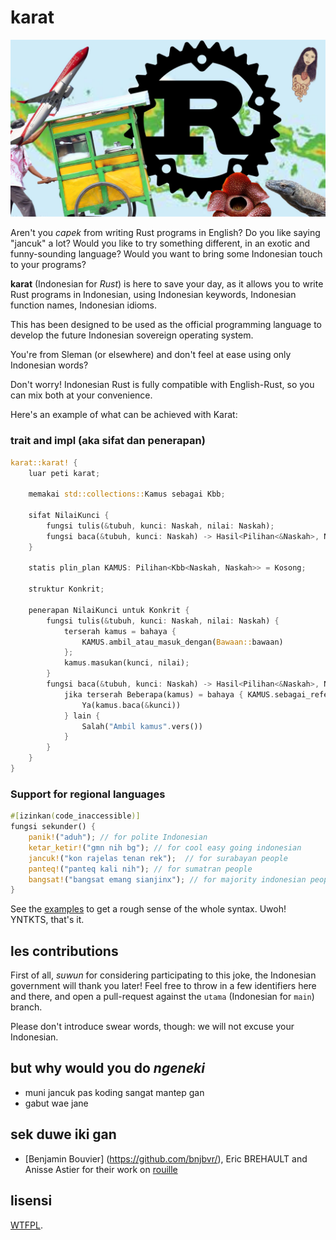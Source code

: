 # karat

![](https://github.com/annurdien/karat/raw/utama/logo.jpg)

Aren't you _capek_ from writing Rust programs in English? Do you like saying
"jancuk" a lot? Would you like to try something different, in an exotic and
funny-sounding language? Would you want to bring some Indonesian touch to your
programs?

**karat** (Indonesian for _Rust_) is here to save your day, as it allows you to
write Rust programs in Indonesian, using Indonesian keywords, Indonesian function names,
Indonesian idioms.

This has been designed to be used as the official programming language to
develop the future Indonesian sovereign operating system. 

You're from Sleman (or elsewhere) and don't feel at ease using only Indonesian words? 

Don't worry!
Indonesian Rust is fully compatible with English-Rust, so you can mix both at your
convenience.

Here's an example of what can be achieved with Karat:

### trait and impl (aka sifat dan penerapan)

```rust
karat::karat! {
    luar peti karat;

    memakai std::collections::Kamus sebagai Kbb;

    sifat NilaiKunci {
        fungsi tulis(&tubuh, kunci: Naskah, nilai: Naskah);
        fungsi baca(&tubuh, kunci: Naskah) -> Hasil<Pilihan<&Naskah>, Naskah>;
    }

    statis plin_plan KAMUS: Pilihan<Kbb<Naskah, Naskah>> = Kosong;

    struktur Konkrit;

    penerapan NilaiKunci untuk Konkrit {
        fungsi tulis(&tubuh, kunci: Naskah, nilai: Naskah) {
            terserah kamus = bahaya {
                KAMUS.ambil_atau_masuk_dengan(Bawaan::bawaan)
            };
            kamus.masukan(kunci, nilai);
        }
        fungsi baca(&tubuh, kunci: Naskah) -> Hasil<Pilihan<&Naskah>, Naskah> {
            jika terserah Beberapa(kamus) = bahaya { KAMUS.sebagai_referensi() } {
                Ya(kamus.baca(&kunci))
            } lain {
                Salah("Ambil kamus".vers())
            }
        }
    }
}
```

### Support for regional languages

```rust
#[izinkan(code_inaccessible)]
fungsi sekunder() {
    panik!("aduh"); // for polite Indonesian
    ketar_ketir!("gmn nih bg"); // for cool easy going indonesian
    jancuk!("kon rajelas tenan rek");  // for surabayan people
    panteq!("panteq kali nih"); // for sumatran people
    bangsat!("bangsat emang sianjinx"); // for majority indonesian people
}
```

See the [examples](./examples/src/main.rs) to get a rough sense of the whole
syntax. Uwoh! YNTKTS, that's it.

## les contributions

First of all, _suwun_ for considering participating to this joke, the
Indonesian government will thank you later! Feel free to throw in a few identifiers
here and there, and open a pull-request against the `utama` (Indonesian for
`main`) branch.

Please don't introduce swear words, though: we will not excuse your Indonesian.

## but why would you do _ngeneki_

- muni jancuk pas koding sangat mantep gan
- gabut wae jane

## sek duwe iki gan
- [Benjamin Bouvier] (https://github.com/bnjbvr/), Eric BREHAULT and Anisse Astier for their work on [rouille](https://github.com/bnjbvr/rouille)

## lisensi

[WTFPL](http://www.wtfpl.net/).

